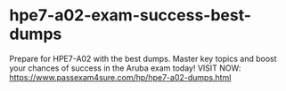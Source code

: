 # hpe7-a02-exam-success-best-dumps
Prepare for HPE7-A02 with the best dumps. Master key topics and boost your chances of success in the Aruba exam today!  VISIT NOW: https://www.passexam4sure.com/hp/hpe7-a02-dumps.html
